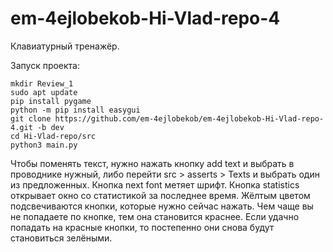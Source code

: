 # em-4ejlobekob-Hi-Vlad-repo-4
Клавиатурный тренажёр.

Запуск проекта:

```
mkdir Review_1
sudo apt update 
pip install pygame
python -m pip install easygui
git clone https://github.com/em-4ejlobekob/em-4ejlobekob-Hi-Vlad-repo-4.git -b dev
cd Hi-Vlad-repo/src
python3 main.py
```

Чтобы поменять текст, нужно нажать кнопку add text и выбрать в проводнике нужный, либо перейти src > asserts > Texts и выбрать один из предложенных. 
Кнопка next font метяет шрифт. 
Кнопка statistics открывает окно со статистикой за последнее время.
Жёлтым цветом подсвечиваются кнопки, которые нужно сейчас нажать.
Чем чаще вы не попадаете по кнопке, тем она становится краснее. Если удачно попадать на красные кнопки, то постепенно они снова будут становиться зелёными.
